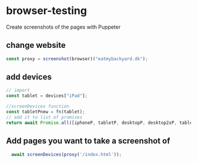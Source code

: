 # browser-testing
Create screenshots of the pages with Puppeter


## change website

```javascript
const proxy = screenshot(browser)("eatmybackyard.dk");
```


## add devices

```javascript
// import
const tablet = devices["iPad"];

//screenDevices function
const tabletPnew = fn(tablet);
// add it to list of promises
return await Promise.all([iphoneP, tabletP, desktopP, desktop2xP, tabletPnew]);

```

## Add pages you want to take a screenshot of

```javascript
  await screenDevices(proxy('/index.html'));
```

